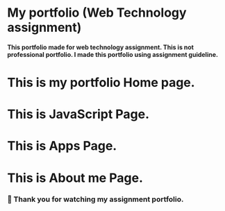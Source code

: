 # My  portfolio (Web Technology assignment)
#### This portfolio made for web technology assignment. This is not professional portfolio. I made this portfolio using assignment guideline.

# This is my portfolio Home page.

#  This is JavaScript Page.

#  This is Apps Page.

# This is About me Page.

### 🤝 Thank you for watching my assignment portfolio.
